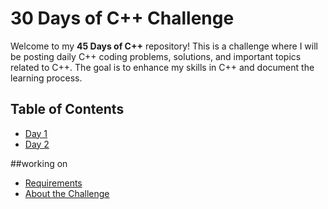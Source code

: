 # 30 Days of C++ Challenge

Welcome to my **45 Days of C++** repository! This is a challenge where I will be posting daily C++ coding problems, solutions, and important topics related to C++. The goal is to enhance my skills in C++ and document the learning process.

## Table of Contents

- [Day 1](https://github.com/Bhanu-partap-13/45-Days-Of-C-/tree/main/Day1)
- [Day 2](https://github.com/Bhanu-partap-13/45-Days-Of-C-/tree/main/Day2)

##working on
- [Requirements](#requirements)
- [About the Challenge](#about-the-challenge)
